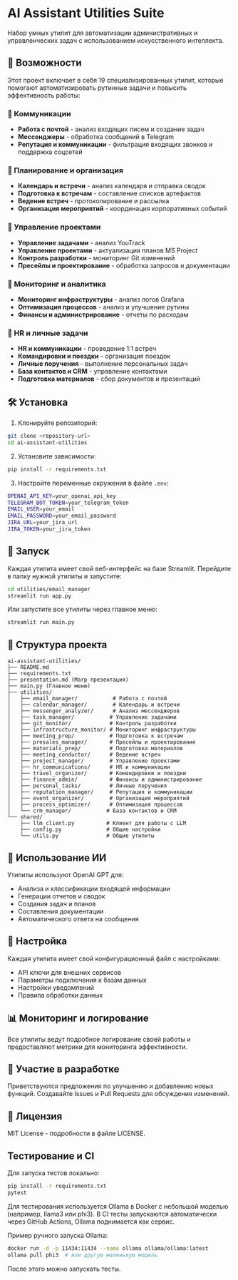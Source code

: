 # AI Assistant Utilities Suite

Набор умных утилит для автоматизации административных и управленческих задач с использованием искусственного интеллекта.

## 🚀 Возможности

Этот проект включает в себя 19 специализированных утилит, которые помогают автоматизировать рутинные задачи и повысить эффективность работы:

### 📧 Коммуникации
- **Работа с почтой** - анализ входящих писем и создание задач
- **Мессенджеры** - обработка сообщений в Telegram
- **Репутация и коммуникации** - фильтрация входящих звонков и поддержка соцсетей

### 📅 Планирование и организация
- **Календарь и встречи** - анализ календаря и отправка сводок
- **Подготовка к встречам** - составление списков артефактов
- **Ведение встреч** - протоколирование и рассылка
- **Организация мероприятий** - координация корпоративных событий

### 🎯 Управление проектами
- **Управление задачами** - анализ YouTrack
- **Управление проектами** - актуализация планов MS Project
- **Контроль разработки** - мониторинг Git изменений
- **Пресейлы и проектирование** - обработка запросов и документации

### 🔧 Мониторинг и аналитика
- **Мониторинг инфраструктуры** - анализ логов Grafana
- **Оптимизация процессов** - анализ и улучшение рутины
- **Финансы и администрирование** - отчеты по расходам

### 👥 HR и личные задачи
- **HR и коммуникации** - проведение 1:1 встреч
- **Командировки и поездки** - организация поездок
- **Личные поручения** - выполнение персональных задач
- **База контактов и CRM** - управление контактами
- **Подготовка материалов** - сбор документов и презентаций

## 🛠 Установка

1. Клонируйте репозиторий:
```bash
git clone <repository-url>
cd ai-assistant-utilities
```

2. Установите зависимости:
```bash
pip install -r requirements.txt
```

3. Настройте переменные окружения в файле `.env`:
```bash
OPENAI_API_KEY=your_openai_api_key
TELEGRAM_BOT_TOKEN=your_telegram_token
EMAIL_USER=your_email
EMAIL_PASSWORD=your_email_password
JIRA_URL=your_jira_url
JIRA_TOKEN=your_jira_token
```

## 🚀 Запуск

Каждая утилита имеет свой веб-интерфейс на базе Streamlit. Перейдите в папку нужной утилиты и запустите:

```bash
cd utilities/email_manager
streamlit run app.py
```

Или запустите все утилиты через главное меню:

```bash
streamlit run main.py
```

## 📁 Структура проекта

```
ai-assistant-utilities/
├── README.md
├── requirements.txt
├── presentation.md (Marp презентация)
├── main.py (Главное меню)
├── utilities/
│   ├── email_manager/           # Работа с почтой
│   ├── calendar_manager/        # Календарь и встречи
│   ├── messenger_analyzer/      # Анализ мессенджеров
│   ├── task_manager/           # Управление задачами
│   ├── git_monitor/            # Контроль разработки
│   ├── infrastructure_monitor/ # Мониторинг инфраструктуры
│   ├── meeting_prep/           # Подготовка к встречам
│   ├── presales_manager/       # Пресейлы и проектирование
│   ├── materials_prep/         # Подготовка материалов
│   ├── meeting_conductor/      # Ведение встреч
│   ├── project_manager/        # Управление проектами
│   ├── hr_communications/      # HR и коммуникации
│   ├── travel_organizer/       # Командировки и поездки
│   ├── finance_admin/          # Финансы и администрирование
│   ├── personal_tasks/         # Личные поручения
│   ├── reputation_manager/     # Репутация и коммуникации
│   ├── event_organizer/        # Организация мероприятий
│   ├── process_optimizer/      # Оптимизация процессов
│   └── crm_manager/           # База контактов и CRM
└── shared/
    ├── llm_client.py          # Клиент для работы с LLM
    ├── config.py              # Общие настройки
    └── utils.py               # Общие утилиты
```

## 🤖 Использование ИИ

Утилиты используют OpenAI GPT для:
- Анализа и классификации входящей информации
- Генерации отчетов и сводок
- Создания задач и планов
- Составления документации
- Автоматического ответа на сообщения

## 🔧 Настройка

Каждая утилита имеет свой конфигурационный файл с настройками:
- API ключи для внешних сервисов
- Параметры подключения к базам данных
- Настройки уведомлений
- Правила обработки данных

## 📊 Мониторинг и логирование

Все утилиты ведут подробное логирование своей работы и предоставляют метрики для мониторинга эффективности.

## 🤝 Участие в разработке

Приветствуются предложения по улучшению и добавлению новых функций. Создавайте Issues и Pull Requests для обсуждения изменений.

## 📄 Лицензия

MIT License - подробности в файле LICENSE.

## Тестирование и CI

Для запуска тестов локально:

```bash
pip install -r requirements.txt
pytest
```

Для тестирования используется Ollama в Docker с небольшой моделью (например, llama3 или phi3). В CI тесты запускаются автоматически через GitHub Actions, Ollama поднимается как сервис.

Пример ручного запуска Ollama:

```bash
docker run -d -p 11434:11434 --name ollama ollama/ollama:latest
ollama pull phi3  # или другую маленькую модель
```

После этого можно запускать тесты.
